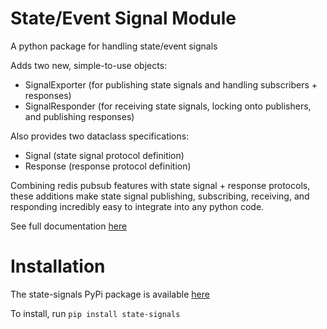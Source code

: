 # State/Event Signal Module
A python package for handling state/event signals

Adds two new, simple-to-use objects:
 - SignalExporter      (for publishing state signals and handling subscribers + responses)
 - SignalResponder     (for receiving state signals, locking onto publishers, and publishing responses)

Also provides two dataclass specifications:
 - Signal              (state signal protocol definition)
 - Response            (response protocol definition)

Combining redis pubsub features with state signal + response protocols, 
these additions make state signal publishing, subscribing, receiving, 
and responding incredibly easy to integrate into any python code.

See full documentation [here](https://distributed-system-analysis.github.io/state-signals/)

# Installation
The state-signals PyPi package is available [here](https://pypi.org/project/state-signals)

To install, run `pip install state-signals`
